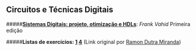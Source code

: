 Circuitos e Técnicas Digitais
---------------------------

#####[**Sistemas Digitais: projeto, otimização e HDLs**][1]: *Frank Vahid*
Primeira edição

#####**Listas de exercícios: [1][2] [4][3]** (Link original por [Ramon Dutra Miranda][linkramon])

[1]: https://drive.google.com/file/d/0B8eSwDIKbcFKTXFURjFKLXZlVG8
[2]: https://drive.google.com/open?id=0B8eSwDIKbcFKc0hJR2lkbmp5dzg
[3]: https://drive.google.com/open?id=0B8eSwDIKbcFKSW5RbUxzRV9zTmM

[linkramon]: http://ramon.blog.br/computacao/